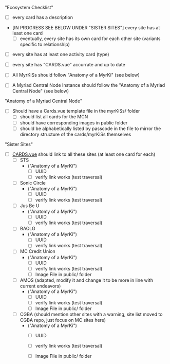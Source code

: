 
"Ecosystem Checklist"
- [ ] every card has a description
- [IN PROGRESS SEE BELOW UNDER "SISTER SITES"] every site has at least one card
    - [ ] eventually, every site has its own card for each other site (variants specific to relationship)
- [ ] every site has at least one activity card (type)
- [ ] every site has "CARDS.vue" accurrate and up to date
- [ ] All MyrKiSs should follow "Anatomy of a MyrKi" (see below)
- [ ] A Myriad Central Node Instance should follow the "Anatomy of a Myriad Central Node" (see below)





"Anatomy of a Myriad Central Node"
- [ ] Should have a Cards.vue template file in the myrKiSs/ folder
    - [ ] should list all cards for the MCN
    - [ ] should have corresponding images in public folder
    - [ ] should be alphabetically listed by passcode in the file to mirror the directory structure of the cards/myrKiSs themselves

"Sister Sites"
- [ ] [CARDS.vue](./src/pages/myrKiSs/CARDS.vue) should link to all these sites (at least one card for each)
    - [ ] STS 
        - ("Anatomy of a MyrKi")
            - [ ] UUID
            - [ ] verify link works (test traversal)
    - [ ] Sonic Circle 
        - ("Anatomy of a MyrKi")
            - [ ] UUID
            - [ ] verify link works (test traversal)
    - [ ] Jus Be U 
        - ("Anatomy of a MyrKi")
            - [ ] UUID
            - [ ] verify link works (test traversal)
    - [ ] BAOLG 
        - ("Anatomy of a MyrKi")
            - [ ] UUID
            - [ ] verify link works (test traversal)
    - [ ] MC Credit Union 
        - ("Anatomy of a MyrKi")
            - [ ] UUID
            - [ ] verify link works (test traversal)
            - [ ] Image File in public/ folder
    - [ ] AMOS (adapted, modify it and change it to be more in line with current endeavors) 
        - ("Anatomy of a MyrKi")
            - [ ] UUID
            - [ ] verify link works (test traversal)
            - [ ] Image File in public/ folder
    - [ ] CGBA (should mention other sites with a warning, site list moved to CGBA repo, just focus on MC sites here) 
        - ("Anatomy of a MyrKi")
            - [ ] UUID
            - [ ] verify link works (test traversal)
            - [ ] Image File in public/ folder
        

